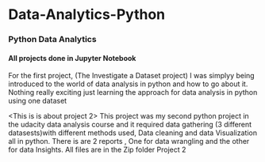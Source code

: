 # Data-Analytics-Python
### Python Data Analytics
#### All projects done in Jupyter Notebook
For the first project, (The Investigate a Dataset project) I was simplyy being introduced to the world of data analysis in python and how to go about it. Nothing really exciting just learning the approach for data analysis in python using one dataset

<This is is about project 2>
This project was my second python project in the udacity data analysis course and it required data gathering (3 different datasests)with different methods used, Data cleaning and data Visualization all in python.
There is are 2 reports , One for data wrangling and the other for data Insights. All files are in the Zip folder Project 2
